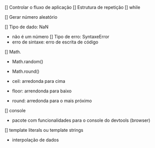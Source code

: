 
[] Controlar o fluxo de aplicação 
[] Estrutura de repetição 
  [] while

[] Gerar número aleatório 

[] Tipo de dado: NaN
  - não é um número 
[] Tipo de erro: SyntaxeError
  - erro de sintaxe: erro de escrita de código 

[] Math. 
  - Math.random()
  - Math.round() 

  - ceil: arredonda para cima 
  - floor: arrendonda para baixo 
  - round: arredonda para o mais próximo

[] console 
  - pacote com funcionalidades para o console do devtools (browser)

[] template literals ou template strings 
  - interpolação de dados 